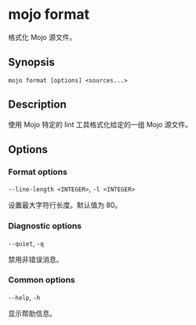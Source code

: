 # mojo format

格式化 Mojo 源文件。

## Synopsis

`mojo format [options] <sources...>`

## Description

使用 Mojo 特定的 lint 工具格式化给定的一组 Mojo 源文件。

## Options

### Format options

`--line-length <INTEGER>`, `-l <INTEGER>`

设置最大字符行长度。默认值为 80。

### Diagnostic options

`--quiet`, `-q`

禁用非错误消息。

### Common options

`--help`, `-h`

显示帮助信息。

